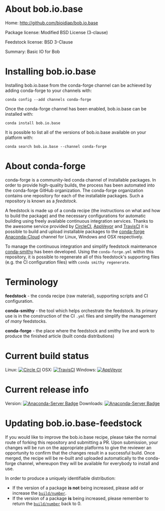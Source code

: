 About bob.io.base
=================

Home: http://github.com/bioidiap/bob.io.base

Package license: Modified BSD License (3-clause)

Feedstock license: BSD 3-Clause

Summary: Basic IO for Bob



Installing bob.io.base
======================

Installing bob.io.base from the conda-forge channel can be achieved by adding conda-forge to your channels with:

```
conda config --add channels conda-forge
```

Once the conda-forge channel has been enabled, bob.io.base can be installed with:

```
conda install bob.io.base
```

It is possible to list all of the versions of bob.io.base available on your platform with:

```
conda search bob.io.base --channel conda-forge
```


About conda-forge
=================

conda-forge is a community-led conda channel of installable packages.
In order to provide high-quality builds, the process has been automated into the
conda-forge GitHub organization. The conda-forge organization contains one repository 
for each of the installable packages. Such a repository is known as a *feedstock*.

A feedstock is made up of a conda recipe (the instructions on what and how to build
the package) and the necessary configurations for automatic building using freely
available continuous integration services. Thanks to the awesome service provided by
[CircleCI](https://circleci.com/), [AppVeyor](http://www.appveyor.com/)
and [TravisCI](https://travis-ci.org/) it is possible to build and upload installable
packages to the [conda-forge](https://anaconda.org/conda-forge)
[Anaconda-Cloud](http://docs.anaconda.org/) channel for Linux, Windows and OSX respectively.

To manage the continuous integration and simplify feedstock maintenance
[conda-smithy](http://github.com/conda-forge/conda-smithy) has been developed.
Using the ``conda-forge.yml`` within this repository, it is possible to regenerate all of
this feedstock's supporting files (e.g. the CI configuration files) with ``conda smithy regenerate``.


Terminology
===========

**feedstock** - the conda recipe (raw material), supporting scripts and CI configuration.

**conda-smithy** - the tool which helps orchestrate the feedstock.
                   Its primary use is in the construction of the CI ``.yml`` files
                   and simplify the management of *many* feedstocks.

**conda-forge** - the place where the feedstock and smithy live and work to
                  produce the finished article (built conda distributions)

Current build status
====================
Linux: [![Circle CI](https://circleci.com/gh/conda-forge/bob.io.base-feedstock.svg?style=svg)](https://circleci.com/gh/conda-forge/bob.io.base-feedstock)
OSX: [![TravisCI](https://travis-ci.org/conda-forge/bob.io.base-feedstock.svg?branch=master)](https://travis-ci.org/conda-forge/bob.io.base-feedstock) 
Windows: [![AppVeyor](https://ci.appveyor.com/api/projects/status/github/conda-forge/bob.io.base-feedstock?svg=True)](https://ci.appveyor.com/project/conda-forge/bob.io.base-feedstock/branch/master)

Current release info
====================
Version: [![Anaconda-Server Badge](https://anaconda.org/conda-forge/bob.io.base/badges/version.svg)](https://anaconda.org/conda-forge/bob.io.base)
Downloads: [![Anaconda-Server Badge](https://anaconda.org/conda-forge/bob.io.base/badges/downloads.svg)](https://anaconda.org/conda-forge/bob.io.base)


Updating bob.io.base-feedstock
==============================

If you would like to improve the bob.io.base recipe, please take the normal
route of forking this repository and submitting a PR. Upon submission, your changes will
be run on the appropriate platforms to give the reviewer an opportunity to confirm that the
changes result in a successful build. Once merged, the recipe will be re-built and uploaded
automatically to the conda-forge channel, whereupon they will be available for everybody to
install and use.

In order to produce a uniquely identifiable distribution:
 * If the version of a package **is not** being increased, please add or increase
   the [``build/number``](http://conda.pydata.org/docs/building/meta-yaml.html#build-number-and-string). 
 * If the version of a package **is** being increased, please remember to return
   the [``build/number``](http://conda.pydata.org/docs/building/meta-yaml.html#build-number-and-string)
   back to 0.
